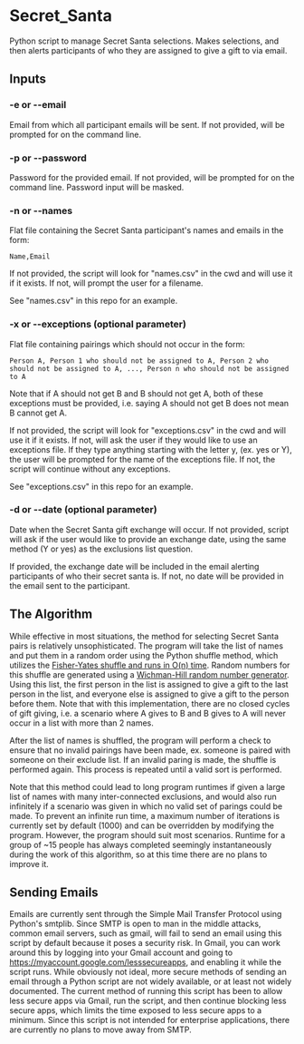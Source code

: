 # Secret_Santa
Python script to manage Secret Santa selections. Makes selections, and then alerts participants of who they are assigned
to give a gift to via email.

## Inputs
### -e or --email
Email from which all participant emails will be sent. If not provided, will be prompted for on the command line.

### -p or --password
Password for the provided email. If not provided, will be prompted for on the command line. Password input will be masked.

### -n or --names
Flat file containing the Secret Santa participant's names and emails in the form:

```
Name,Email
```

If not provided, the script will look for "names.csv" in the cwd and will use it if it exists. If not, will prompt the user for a filename.

See "names.csv" in this repo for an example.

### -x or --exceptions (optional parameter)
Flat file containing pairings which should not occur in the form:

```
Person A, Person 1 who should not be assigned to A, Person 2 who should not be assigned to A, ..., Person n who should not be assigned to A
```

Note that if A should not get B and B should not get A, both of these exceptions must be provided, i.e. saying A should not get B does not mean B cannot get A.

If not provided, the script will look for "exceptions.csv" in the cwd and will use it if it exists. If not, will ask the user if they would like to use an exceptions file. If they type anything starting with the letter y, (ex. yes or Y), the user will be prompted for the name of the exceptions file. If not, the script will continue without any exceptions.

See "exceptions.csv" in this repo for an example.

### -d or --date (optional parameter)
Date when the Secret Santa gift exchange will occur. If not provided, script will ask if the user would like to provide
an exchange date, using the same method (Y or yes) as the exclusions list question.

If provided, the exchange date will be included in the email alerting participants of who their secret santa is. If not,
no date will be provided in the email sent to the participant.

## The Algorithm
While effective in most situations, the method for selecting Secret Santa pairs is relatively unsophisticated. The program will take the list of names and put them in a random order using the Python shuffle method, which utilizes the [Fisher-Yates shuffle and runs in O(n) time](https://softwareengineering.stackexchange.com/questions/215737/how-python-random-shuffle-works). Random numbers for this shuffle are generated using a [Wichman-Hill random number generator](https://en.wikipedia.org/wiki/Wichmann%E2%80%93Hill). Using this list, the first person in the list is assigned to give a gift to the last person in the list, and everyone else is assigned to give a gift to the person before them. Note that with this implementation, there are no closed cycles of gift giving, i.e. a scenario where A gives to B and B gives to A will never occur in a list with more than 2 names.

After the list of names is shuffled, the program will perform a check to ensure that no invalid pairings have been made, ex. someone is paired with someone on their exclude list. If an invalid paring is made, the shuffle is performed again. This process is repeated until a valid sort is performed. 

Note that this method could lead to long program runtimes if given a large list of names with many inter-connected exclusions, and would also run infinitely if a scenario was given in which no valid set of parings could be made. To prevent an infinite run time, a maximum number of iterations is currently set by default (1000) and can be overridden by modifying the program. However, the program should suit most scenarios. Runtime for a group of ~15 people has always completed seemingly instantaneously during the work of this algorithm, so at this time there are no plans to improve it.

## Sending Emails
Emails are currently sent through the Simple Mail Transfer Protocol using Python's smtplib. Since SMTP is open to man in
the middle attacks, common email servers, such as gmail, will fail to send an email using this script by default because
it poses a security risk. In Gmail, you can work around this by logging into your Gmail account and going to
https://myaccount.google.com/lesssecureapps, and enabling it while the script runs. While obviously not ideal, more
secure methods of sending an email through a Python script are not widely available, or at least not widely documented.
The current method of running this script has been to allow less secure apps via
Gmail, run the script, and then continue blocking less secure apps, which limits the time exposed to less secure apps to
a minimum. Since this script is not intended for enterprise applications, there are currently no plans to move away from
SMTP.
